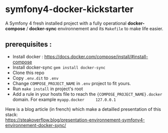 # symfony4-docker-kickstarter
A Symfony 4 fresh installed project with a fully operational **docker-compose** / **docker-sync** environnement and its `Makefile` to make life easier.

## prerequisites : 
 * Install docker : https://docs.docker.com/compose/install/#install-compose 
 * Install docker-sync `gem install docker-sync`
 * Clone this repo
 * Copy `.env.dit` to `.env`
 * Change `COMPOSE_PROJECT_NAME` in `.env` project to fit yours.
 * Run `make install` in project's root
 * Add a rule in your hosts file to reach the `{COMPOSE_PROJECT_NAME}.docker` domain. For example `myapp.docker     127.0.0.1` 
 
 
 
Here is a blog article (in french) which make a detailled presentation of this stack:  
https://steakoverflow.blog/presentation-environnement-symfony4-environnement-docker-sync/
 
